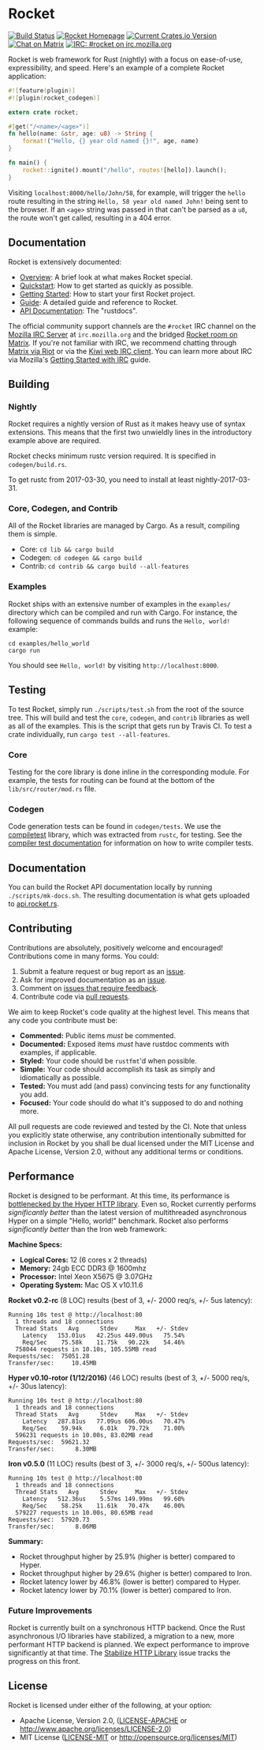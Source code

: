 # Rocket

[![Build Status](https://travis-ci.org/SergioBenitez/Rocket.svg?branch=master)](https://travis-ci.org/SergioBenitez/Rocket)
[![Rocket Homepage](https://img.shields.io/badge/web-rocket.rs-red.svg?style=flat&label=https&colorB=d33847)](https://rocket.rs)
[![Current Crates.io Version](https://img.shields.io/crates/v/rocket.svg)](https://crates.io/crates/rocket)
[![Chat on Matrix](https://img.shields.io/badge/style-matrix-blue.svg?style=flat&label=chat)](https://riot.im/app/#/room/#mozilla_#rocket:matrix.org)
[![IRC: #rocket on irc.mozilla.org](https://img.shields.io/badge/style-%23rocket-blue.svg?style=flat&label=mozilla)](https://kiwiirc.com/client/irc.mozilla.org/#rocket)

Rocket is web framework for Rust (nightly) with a focus on ease-of-use,
expressibility, and speed. Here's an example of a complete Rocket application:

```rust
#![feature(plugin)]
#![plugin(rocket_codegen)]

extern crate rocket;

#[get("/<name>/<age>")]
fn hello(name: &str, age: u8) -> String {
    format!("Hello, {} year old named {}!", age, name)
}

fn main() {
    rocket::ignite().mount("/hello", routes![hello]).launch();
}
```

Visiting `localhost:8000/hello/John/58`, for example, will trigger the `hello`
route resulting in the string `Hello, 58 year old named John!` being sent to the
browser. If an `<age>` string was passed in that can't be parsed as a `u8`, the
route won't get called, resulting in a 404 error.

## Documentation

Rocket is extensively documented:

  * [Overview]: A brief look at what makes Rocket special.
  * [Quickstart]: How to get started as quickly as possible.
  * [Getting Started]: How to start your first Rocket project.
  * [Guide]: A detailed guide and reference to Rocket.
  * [API Documentation]: The "rustdocs".

[Quickstart]: https://rocket.rs/guide/quickstart
[Getting Started]: https://rocket.rs/guide/getting-started
[Overview]: https://rocket.rs/overview
[Guide]: https://rocket.rs/guide
[API Documentation]: https://api.rocket.rs/rocket

The official community support channels are the `#rocket` IRC channel on the
[Mozilla IRC Server](https://wiki.mozilla.org/IRC) at `irc.mozilla.org` and the
bridged [Rocket room on
Matrix](https://riot.im/app/#/room/#mozilla_#rocket:matrix.org). If you're not
familiar with IRC, we recommend chatting through [Matrix via
Riot](https://riot.im/app/#/room/#mozilla_#rocket:matrix.org) or via the [Kiwi
web IRC client](https://kiwiirc.com/client/irc.mozilla.org/#rocket). You can
learn more about IRC via Mozilla's [Getting Started with
IRC](https://developer.mozilla.org/en-US/docs/Mozilla/QA/Getting_Started_with_IRC)
guide.

## Building

### Nightly

Rocket requires a nightly version of Rust as it makes heavy use of syntax
extensions. This means that the first two unwieldly lines in the introductory
example above are required.

Rocket checks minimum rustc version required. It is specified in `codegen/build.rs`.

To get rustc from 2017-03-30, you need to install at least nightly-2017-03-31.

### Core, Codegen, and Contrib

All of the Rocket libraries are managed by Cargo. As a result, compiling them is
simple.

  * Core: `cd lib && cargo build`
  * Codegen: `cd codegen && cargo build`
  * Contrib: `cd contrib && cargo build --all-features`

### Examples

Rocket ships with an extensive number of examples in the `examples/` directory
which can be compiled and run with Cargo. For instance, the following sequence
of commands builds and runs the `Hello, world!` example:

```
cd examples/hello_world
cargo run
```

You should see `Hello, world!` by visiting `http://localhost:8000`.

## Testing

To test Rocket, simply run `./scripts/test.sh` from the root of the source tree.
This will build and test the `core`, `codegen`, and `contrib` libraries as well
as all of the examples. This is the script that gets run by Travis CI. To test a
crate individually, run `cargo test --all-features`.

### Core

Testing for the core library is done inline in the corresponding module. For
example, the tests for routing can be found at the bottom of the
`lib/src/router/mod.rs` file.

### Codegen

Code generation tests can be found in `codegen/tests`. We use the
[compiletest](https://crates.io/crates/compiletest_rs) library, which was
extracted from `rustc`, for testing. See the [compiler test
documentation](https://github.com/rust-lang/rust/blob/master/COMPILER_TESTS.md)
for information on how to write compiler tests.

## Documentation

You can build the Rocket API documentation locally by running
`./scripts/mk-docs.sh`. The resulting documentation is what gets uploaded to
[api.rocket.rs](https://api.rocket.rs).

## Contributing

Contributions are absolutely, positively welcome and encouraged! Contributions
come in many forms. You could:

  1. Submit a feature request or bug report as an [issue](https://github.com/SergioBenitez/Rocket/issues).
  2. Ask for improved documentation as an [issue](https://github.com/SergioBenitez/Rocket/issues).
  3. Comment on [issues that require
     feedback](https://github.com/SergioBenitez/Rocket/issues?q=is%3Aissue+is%3Aopen+label%3A%22feedback+wanted%22).
  4. Contribute code via [pull requests](https://github.com/SergioBenitez/Rocket/pulls).

We aim to keep Rocket's code quality at the highest level. This means that any
code you contribute must be:

  * **Commented:** Public items _must_ be commented.
  * **Documented:** Exposed items _must_ have rustdoc comments with
    examples, if applicable.
  * **Styled:** Your code should be `rustfmt`'d when possible.
  * **Simple:** Your code should accomplish its task as simply and
     idiomatically as possible.
  * **Tested:** You must add (and pass) convincing tests for any functionality you add.
  * **Focused:** Your code should do what it's supposed to do and nothing more.

All pull requests are code reviewed and tested by the CI. Note that unless you
explicitly state otherwise, any contribution intentionally submitted for
inclusion in Rocket by you shall be dual licensed under the MIT License and
Apache License, Version 2.0, without any additional terms or conditions.

## Performance

Rocket is designed to be performant. At this time, its performance is
[bottlenecked by the Hyper HTTP
library](https://github.com/SergioBenitez/Rocket/issues/17). Even so, Rocket
currently performs _significantly better_ than the latest version of
multithreaded asynchronous Hyper on a simple "Hello, world!" benchmark. Rocket
also performs _significantly better_ than the Iron web framework:

**Machine Specs:**

  * **Logical Cores:** 12 (6 cores x 2 threads)
  * **Memory:** 24gb ECC DDR3 @ 1600mhz
  * **Processor:** Intel Xeon X5675 @ 3.07GHz
  * **Operating System:** Mac OS X v10.11.6

**Rocket v0.2-rc** (8 LOC) results (best of 3, +/- 2000 req/s, +/- 5us latency):

    Running 10s test @ http://localhost:80
      1 threads and 18 connections
      Thread Stats   Avg      Stdev     Max   +/- Stdev
        Latency   153.01us   42.25us 449.00us   75.54%
        Req/Sec    75.58k    11.75k   90.22k    54.46%
      758044 requests in 10.10s, 105.55MB read
    Requests/sec:  75051.28
    Transfer/sec:     10.45MB

**Hyper v0.10-rotor (1/12/2016)** (46 LOC) results (best of 3, +/- 5000 req/s, +/- 30us latency):

    Running 10s test @ http://localhost:80
      1 threads and 18 connections
      Thread Stats   Avg      Stdev     Max   +/- Stdev
        Latency   287.81us   77.09us 606.00us   70.47%
        Req/Sec    59.94k     6.01k   79.72k    71.00%
      596231 requests in 10.00s, 83.02MB read
    Requests/sec:  59621.32
    Transfer/sec:      8.30MB

**Iron v0.5.0** (11 LOC) results (best of 3, +/- 3000 req/s, +/- 500us latency):

    Running 10s test @ http://localhost:80
      1 threads and 18 connections
      Thread Stats   Avg      Stdev     Max   +/- Stdev
        Latency   512.36us    5.57ms 149.99ms   99.60%
        Req/Sec    58.25k    11.61k   70.47k    46.00%
      579227 requests in 10.00s, 80.65MB read
    Requests/sec:  57920.73
    Transfer/sec:      8.06MB

**Summary:**

  * Rocket throughput higher by 25.9% (higher is better) compared to Hyper.
  * Rocket throughput higher by 29.6% (higher is better) compared to Iron.
  * Rocket latency lower by 46.8% (lower is better) compared to Hyper.
  * Rocket latency lower by 70.1% (lower is better) compared to Iron.

### Future Improvements

Rocket is currently built on a synchronous HTTP backend. Once the Rust
asynchronous I/O libraries have stabilized, a migration to a new, more
performant HTTP backend is planned. We expect performance to improve
significantly at that time. The [Stabilize HTTP
Library](https://github.com/SergioBenitez/Rocket/issues/17) issue tracks the
progress on this front.

## License

Rocket is licensed under either of the following, at your option:

 * Apache License, Version 2.0, ([LICENSE-APACHE](LICENSE-APACHE) or http://www.apache.org/licenses/LICENSE-2.0)
 * MIT License ([LICENSE-MIT](LICENSE-MIT) or http://opensource.org/licenses/MIT)
